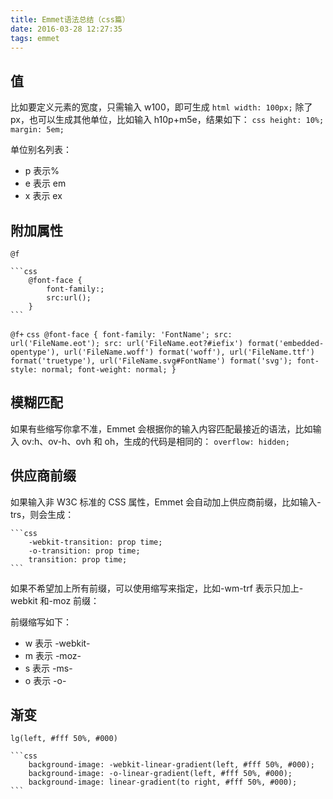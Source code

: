```yaml
---
title: Emmet语法总结（css篇）
date: 2016-03-28 12:27:35
tags: emmet
---
```


## 值

比如要定义元素的宽度，只需输入 w100，即可生成
`html width: 100px;`
除了 px，也可以生成其他单位，比如输入 h10p+m5e，结果如下：
`css height: 10%; margin: 5em;`

<!-- more -->

单位别名列表：

- p 表示%
- e 表示 em
- x 表示 ex

## 附加属性

`@f`

    ```css
    	@font-face {
    		font-family:;
    		src:url();
    	}
    ```

`@f+`
`css @font-face { font-family: 'FontName'; src: url('FileName.eot'); src: url('FileName.eot?#iefix') format('embedded-opentype'), url('FileName.woff') format('woff'), url('FileName.ttf') format('truetype'), url('FileName.svg#FontName') format('svg'); font-style: normal; font-weight: normal; }`

## 模糊匹配

如果有些缩写你拿不准，Emmet 会根据你的输入内容匹配最接近的语法，比如输入 ov:h、ov-h、ovh 和 oh，生成的代码是相同的：
`overflow: hidden;`

## 供应商前缀

如果输入非 W3C 标准的 CSS 属性，Emmet 会自动加上供应商前缀，比如输入-trs，则会生成：

    ```css
    	-webkit-transition: prop time;
    	-o-transition: prop time;
    	transition: prop time;
    ```

如果不希望加上所有前缀，可以使用缩写来指定，比如-wm-trf 表示只加上-webkit 和-moz 前缀：

前缀缩写如下：

- w 表示 -webkit-
- m 表示 -moz-
- s 表示 -ms-
- o 表示 -o-

## 渐变

`lg(left, #fff 50%, #000)`

    ```css
    	background-image: -webkit-linear-gradient(left, #fff 50%, #000);
    	background-image: -o-linear-gradient(left, #fff 50%, #000);
    	background-image: linear-gradient(to right, #fff 50%, #000);
    ```
